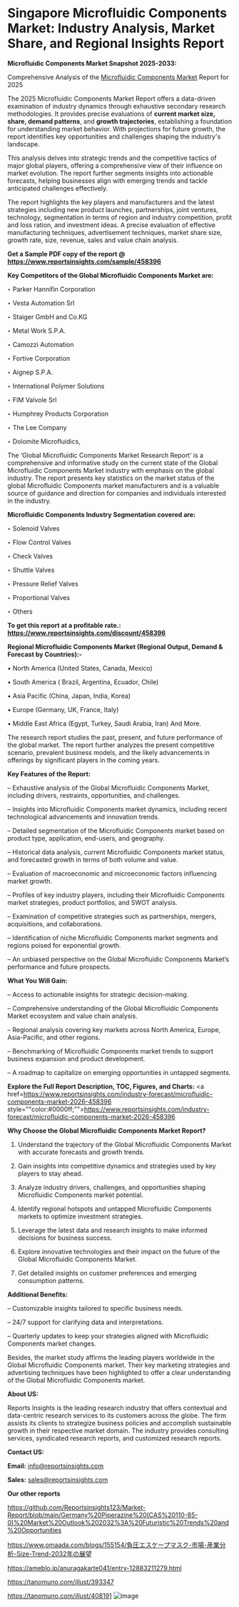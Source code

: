 # Singapore Microfluidic Components Market: Industry Analysis, Market Share, and Regional Insights Report

<strong>Microfluidic Components Market Snapshot 2025-2033:</strong>

Comprehensive Analysis of the <a href=https://www.reportsinsights.com/sample/458396>Microfluidic Components Market</a> Report for 2025

The 2025 Microfluidic Components Market Report offers a data-driven examination of industry dynamics through exhaustive secondary research methodologies. It provides precise evaluations of <strong>current market size, share, demand patterns</strong>, and <strong>growth trajectories</strong>, establishing a foundation for understanding market behavior. With projections for future growth, the report identifies key opportunities and challenges shaping the industry's landscape.

This analysis delves into strategic trends and the competitive tactics of major global players, offering a comprehensive view of their influence on market evolution. The report further segments insights into actionable forecasts, helping businesses align with emerging trends and tackle anticipated challenges effectively.

The report highlights the key players and manufacturers and the latest strategies including new product launches, partnerships, joint ventures, technology, segmentation in terms of region and industry competition, profit and loss ration, and investment ideas. A precise evaluation of effective manufacturing techniques, advertisement techniques, market share size, growth rate, size, revenue, sales and value chain analysis.

<strong>Get a Sample PDF copy of the report @ <a href=https://www.reportsinsights.com/sample/458396 style=color:#0000ff;>https://www.reportsinsights.com/sample/458396</a></strong>

<strong>Key Competitors of the Global Microfluidic Components Market are:</strong>

‣ Parker Hannifin Corporation

‣ Vesta Automation Srl

‣ Staiger GmbH and Co.KG

‣ Metal Work S.P.A.

‣ Camozzi Automation

‣ Fortive Corporation

‣ Aignep S.P.A.

‣ International Polymer Solutions

‣ FIM Valvole Srl

‣ Humphrey Products Corporation

‣ The Lee Company

‣ Dolomite Microfluidics,

The ‘Global Microfluidic Components Market Research Report’ is a comprehensive and informative study on the current state of the Global Microfluidic Components Market industry with emphasis on the global industry. The report presents key statistics on the market status of the global Microfluidic Components market manufacturers and is a valuable source of guidance and direction for companies and individuals interested in the industry.

<strong>Microfluidic Components Industry Segmentation covered are:</strong>

‣ Solenoid Valves

‣ Flow Control Valves

‣ Check Valves

‣ Shuttle Valves

‣ Pressure Relief Valves

‣ Proportional Valves

‣ Others

<strong>To get this report at a profitable rate.: <a href=https://www.reportsinsights.com/discount/458396 style=color:#0000ff;>https://www.reportsinsights.com/discount/458396</a></strong>

<strong>Regional Microfluidic Components Market (Regional Output, Demand &amp; Forecast by Countries):-</strong>

• North America (United States, Canada, Mexico)

• South America ( Brazil, Argentina, Ecuador, Chile)

• Asia Pacific (China, Japan, India, Korea)

• Europe (Germany, UK, France, Italy)

• Middle East Africa (Egypt, Turkey, Saudi Arabia, Iran) And More.

The research report studies the past, present, and future performance of the global market. The report further analyzes the present competitive scenario, prevalent business models, and the likely advancements in offerings by significant players in the coming years.

<strong>Key Features of the Report:</strong>

– Exhaustive analysis of the Global Microfluidic Components Market, including drivers, restraints, opportunities, and challenges.

– Insights into Microfluidic Components market dynamics, including recent technological advancements and innovation trends.

– Detailed segmentation of the Microfluidic Components market based on product type, application, end-users, and geography.

– Historical data analysis, current Microfluidic Components market status, and forecasted growth in terms of both volume and value.

– Evaluation of macroeconomic and microeconomic factors influencing market growth.

– Profiles of key industry players, including their Microfluidic Components market strategies, product portfolios, and SWOT analysis.

– Examination of competitive strategies such as partnerships, mergers, acquisitions, and collaborations.

– Identification of niche Microfluidic Components market segments and regions poised for exponential growth.

– An unbiased perspective on the Global Microfluidic Components Market’s performance and future prospects.

<strong>What You Will Gain:</strong>

– Access to actionable insights for strategic decision-making.

– Comprehensive understanding of the Global Microfluidic Components Market ecosystem and value chain analysis.

– Regional analysis covering key markets across North America, Europe, Asia-Pacific, and other regions.

– Benchmarking of Microfluidic Components market trends to support business expansion and product development.

– A roadmap to capitalize on emerging opportunities in untapped segments.

<strong>Explore the Full Report Description, TOC, Figures, and Charts:</strong>
<a href=https://www.reportsinsights.com/industry-forecast/microfluidic-components-market-2026-458396 style=""color:#0000ff;"">https://www.reportsinsights.com/industry-forecast/microfluidic-components-market-2026-458396</a>

<strong>Why Choose the Global Microfluidic Components Market Report?</strong>

1. Understand the trajectory of the Global Microfluidic Components Market with accurate forecasts and growth trends.

2. Gain insights into competitive dynamics and strategies used by key players to stay ahead.

3. Analyze industry drivers, challenges, and opportunities shaping Microfluidic Components market potential.

4. Identify regional hotspots and untapped Microfluidic Components markets to optimize investment strategies.

5. Leverage the latest data and research insights to make informed decisions for business success.

6. Explore innovative technologies and their impact on the future of the Global Microfluidic Components Market.

7. Get detailed insights on customer preferences and emerging consumption patterns.

<strong>Additional Benefits:</strong>

– Customizable insights tailored to specific business needs.

– 24/7 support for clarifying data and interpretations.

– Quarterly updates to keep your strategies aligned with Microfluidic Components market changes.

Besides, the market study affirms the leading players worldwide in the Global Microfluidic Components market. Their key marketing strategies and advertising techniques have been highlighted to offer a clear understanding of the Global Microfluidic Components market.

<strong><strong>About US</strong>:</strong>

Reports Insights is the leading research industry that offers contextual and data-centric research services to its customers across the globe. The firm assists its clients to strategize business policies and accomplish sustainable growth in their respective market domain. The industry provides consulting services, syndicated research reports, and customized research reports.

<strong>Contact US:</strong>

<p class=><b>Email:</b> <a href=mailto:info@reportsinsights.com>info@reportsinsights.com</a></p>
<p class=><b>Sales:</b> <a href=mailto:sales@reportsinsights.com>sales@reportsinsights.com</a></p>

<strong>Our other reports</strong>

<a href=https://github.com/Reportsinsights123/Market-Report/blob/main/Germany%20Piperazine%20(CAS%20110-85-0)%20Market%20Outlook%202032%3A%20Futuristic%20Trends%20and%20Opportunities>https://github.com/Reportsinsights123/Market-Report/blob/main/Germany%20Piperazine%20(CAS%20110-85-0)%20Market%20Outlook%202032%3A%20Futuristic%20Trends%20and%20Opportunities</a>

<a href=https://www.omaada.com/blogs/155154/負圧エスケープマスク-市場-産業分析-Size-Trend-2032年の展望>https://www.omaada.com/blogs/155154/負圧エスケープマスク-市場-産業分析-Size-Trend-2032年の展望</a>

<a href=https://ameblo.jp/anuragakarte041/entry-12883211279.html>https://ameblo.jp/anuragakarte041/entry-12883211279.html</a>

<a href=https://tanomuno.com/illust/393347>https://tanomuno.com/illust/393347</a>

<a href=https://tanomuno.com/illust/408191>https://tanomuno.com/illust/408191</a>
![image](https://github.com/user-attachments/assets/84ca35a6-6a05-48eb-a618-f4bba6ffb129)
